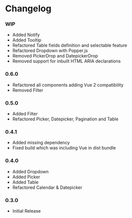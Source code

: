 # Changelog

### WIP

 - Added Notify
 - Added Tooltip
 - Refactored Table fields definition and selectable feature
 - Refactored Dropdown with Popper.js
 - Removed PickerDrop and DatepickerDrop
 - Removed support for inbuilt HTML ARIA declarations

### 0.6.0

 - Refactored all components adding Vue 2 compatibility
 - Removed Filter

### 0.5.0

 - Added Filter
 - Refactored Picker, Datepicker, Pagination and Table

### 0.4.1

 - Added missing dependency
 - Fixed build which was including Vue in dist bundle

### 0.4.0

 - Added Dropdown
 - Added Picker
 - Added Table
 - Refactored Calendar & Datepicker

### 0.3.0

 - Initial Release
